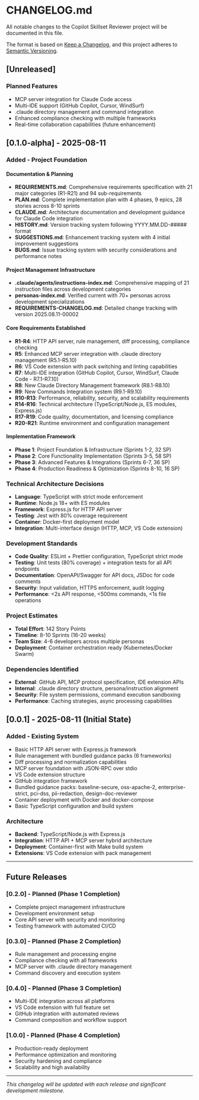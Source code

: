 # CHANGELOG.md

All notable changes to the Copilot Skillset Reviewer project will be documented in this file.

The format is based on [Keep a Changelog](https://keepachangelog.com/en/1.0.0/),
and this project adheres to [Semantic Versioning](https://semver.org/spec/v2.0.0.html).

## [Unreleased]

### Planned Features

- MCP server integration for Claude Code access
- Multi-IDE support (GitHub Copilot, Cursor, WindSurf)
- .claude directory management and command integration
- Enhanced compliance checking with multiple frameworks
- Real-time collaboration capabilities (future enhancement)

## [0.1.0-alpha] - 2025-08-11

### Added - Project Foundation

#### Documentation & Planning

- **REQUIREMENTS.md**: Comprehensive requirements specification with 21 major categories (R1-R21) and 94 sub-requirements
- **PLAN.md**: Complete implementation plan with 4 phases, 9 epics, 28 stories across 8-10 sprints
- **CLAUDE.md**: Architecture documentation and development guidance for Claude Code integration
- **HISTORY.md**: Version tracking system following YYYY.MM.DD-##### format
- **SUGGESTIONS.md**: Enhancement tracking system with 4 initial improvement suggestions
- **BUGS.md**: Issue tracking system with security considerations and performance notes

#### Project Management Infrastructure

- **.claude/agents/instructions-index.md**: Comprehensive mapping of 21 instruction files across development categories
- **personas-index.md**: Verified current with 70+ personas across development specializations
- **REQUIREMENTS-CHANGELOG.md**: Detailed change tracking with version 2025.08.11-00002

#### Core Requirements Established

- **R1-R4**: HTTP API server, rule management, diff processing, compliance checking
- **R5**: Enhanced MCP server integration with .claude directory management (R5.1-R5.10)
- **R6**: VS Code extension with pack switching and linting capabilities
- **R7**: Multi-IDE integration (GitHub Copilot, Cursor, WindSurf, Claude Code - R7.1-R7.10)
- **R8**: New Claude Directory Management framework (R8.1-R8.10)
- **R9**: New Commands Integration system (R9.1-R9.10)
- **R10-R13**: Performance, reliability, security, and scalability requirements
- **R14-R16**: Technical architecture (TypeScript/Node.js, ES modules, Express.js)
- **R17-R19**: Code quality, documentation, and licensing compliance
- **R20-R21**: Runtime environment and configuration management

#### Implementation Framework

- **Phase 1**: Project Foundation & Infrastructure (Sprints 1-2, 32 SP)
- **Phase 2**: Core Functionality Implementation (Sprints 3-5, 58 SP)
- **Phase 3**: Advanced Features & Integrations (Sprints 6-7, 36 SP)
- **Phase 4**: Production Readiness & Optimization (Sprints 8-10, 16 SP)

### Technical Architecture Decisions

- **Language**: TypeScript with strict mode enforcement
- **Runtime**: Node.js 18+ with ES modules
- **Framework**: Express.js for HTTP API server
- **Testing**: Jest with 80% coverage requirement
- **Container**: Docker-first deployment model
- **Integration**: Multi-interface design (HTTP, MCP, VS Code extension)

### Development Standards

- **Code Quality**: ESLint + Prettier configuration, TypeScript strict mode
- **Testing**: Unit tests (80% coverage) + integration tests for all API endpoints
- **Documentation**: OpenAPI/Swagger for API docs, JSDoc for code comments
- **Security**: Input validation, HTTPS enforcement, audit logging
- **Performance**: <2s API response, <500ms commands, <1s file operations

### Project Estimates

- **Total Effort**: 142 Story Points
- **Timeline**: 8-10 Sprints (16-20 weeks)
- **Team Size**: 4-6 developers across multiple personas
- **Deployment**: Container orchestration ready (Kubernetes/Docker Swarm)

### Dependencies Identified

- **External**: GitHub API, MCP protocol specification, IDE extension APIs
- **Internal**: .claude directory structure, persona/instruction alignment
- **Security**: File system permissions, command execution sandboxing
- **Performance**: Caching strategies, async processing capabilities

## [0.0.1] - 2025-08-11 (Initial State)

### Added - Existing System

- Basic HTTP API server with Express.js framework
- Rule management with bundled guidance packs (6 frameworks)
- Diff processing and normalization capabilities
- MCP server foundation with JSON-RPC over stdio
- VS Code extension structure
- GitHub integration framework
- Bundled guidance packs: baseline-secure, oss-apache-2, enterprise-strict, pci-dss, pii-redaction, design-doc-reviewer
- Container deployment with Docker and docker-compose
- Basic TypeScript configuration and build system

### Architecture

- **Backend**: TypeScript/Node.js with Express.js
- **Integration**: HTTP API + MCP server hybrid architecture
- **Deployment**: Container-first with Make build system
- **Extensions**: VS Code extension with pack management

---

## Future Releases

### [0.2.0] - Planned (Phase 1 Completion)

- Complete project management infrastructure
- Development environment setup
- Core API server with security and monitoring
- Testing framework with automated CI/CD

### [0.3.0] - Planned (Phase 2 Completion)

- Rule management and processing engine
- Compliance checking with all frameworks
- MCP server with .claude directory management
- Command discovery and execution system

### [0.4.0] - Planned (Phase 3 Completion)

- Multi-IDE integration across all platforms
- VS Code extension with full feature set
- GitHub integration with automated reviews
- Command composition and workflow support

### [1.0.0] - Planned (Phase 4 Completion)

- Production-ready deployment
- Performance optimization and monitoring
- Security hardening and compliance
- Scalability and high availability

---

_This changelog will be updated with each release and significant development milestone._

